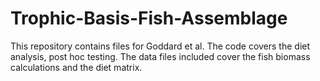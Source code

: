 # Trophic-Basis-Fish-Assemblage
This repository contains files for Goddard et al. 
The code covers the diet analysis, post hoc testing. 
The data files included cover the fish biomass calculations and the diet matrix.
